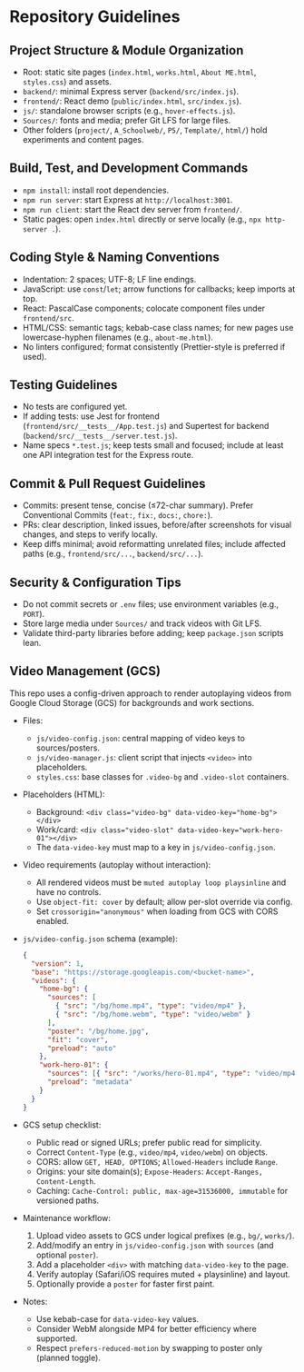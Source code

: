 # Repository Guidelines

## Project Structure & Module Organization
- Root: static site pages (`index.html`, `works.html`, `About ME.html`, `styles.css`) and assets.
- `backend/`: minimal Express server (`backend/src/index.js`).
- `frontend/`: React demo (`public/index.html`, `src/index.js`).
- `js/`: standalone browser scripts (e.g., `hover-effects.js`).
- `Sources/`: fonts and media; prefer Git LFS for large files.
- Other folders (`project/`, `A_Schoolweb/`, `P5/`, `Template/`, `html/`) hold experiments and content pages.

## Build, Test, and Development Commands
- `npm install`: install root dependencies.
- `npm run server`: start Express at `http://localhost:3001`.
- `npm run client`: start the React dev server from `frontend/`.
- Static pages: open `index.html` directly or serve locally (e.g., `npx http-server .`).

## Coding Style & Naming Conventions
- Indentation: 2 spaces; UTF-8; LF line endings.
- JavaScript: use `const`/`let`; arrow functions for callbacks; keep imports at top.
- React: PascalCase components; colocate component files under `frontend/src`.
- HTML/CSS: semantic tags; kebab-case class names; for new pages use lowercase-hyphen filenames (e.g., `about-me.html`).
- No linters configured; format consistently (Prettier-style is preferred if used).

## Testing Guidelines
- No tests are configured yet.
- If adding tests: use Jest for frontend (`frontend/src/__tests__/App.test.js`) and Supertest for backend (`backend/src/__tests__/server.test.js`).
- Name specs `*.test.js`; keep tests small and focused; include at least one API integration test for the Express route.

## Commit & Pull Request Guidelines
- Commits: present tense, concise (≤72-char summary). Prefer Conventional Commits (`feat:`, `fix:`, `docs:`, `chore:`).
- PRs: clear description, linked issues, before/after screenshots for visual changes, and steps to verify locally.
- Keep diffs minimal; avoid reformatting unrelated files; include affected paths (e.g., `frontend/src/...`, `backend/src/...`).

## Security & Configuration Tips
- Do not commit secrets or `.env` files; use environment variables (e.g., `PORT`).
- Store large media under `Sources/` and track videos with Git LFS.
- Validate third-party libraries before adding; keep `package.json` scripts lean.

## Video Management (GCS)
This repo uses a config-driven approach to render autoplaying videos from Google Cloud Storage (GCS) for backgrounds and work sections.

- Files:
  - `js/video-config.json`: central mapping of video keys to sources/posters.
  - `js/video-manager.js`: client script that injects `<video>` into placeholders.
  - `styles.css`: base classes for `.video-bg` and `.video-slot` containers.

- Placeholders (HTML):
  - Background: `<div class="video-bg" data-video-key="home-bg"></div>`
  - Work/card: `<div class="video-slot" data-video-key="work-hero-01"></div>`
  - The `data-video-key` must map to a key in `js/video-config.json`.

- Video requirements (autoplay without interaction):
  - All rendered videos must be `muted autoplay loop playsinline` and have no controls.
  - Use `object-fit: cover` by default; allow per-slot override via config.
  - Set `crossorigin="anonymous"` when loading from GCS with CORS enabled.

- `js/video-config.json` schema (example):
  ```json
  {
    "version": 1,
    "base": "https://storage.googleapis.com/<bucket-name>",
    "videos": {
      "home-bg": {
        "sources": [
          { "src": "/bg/home.mp4", "type": "video/mp4" },
          { "src": "/bg/home.webm", "type": "video/webm" }
        ],
        "poster": "/bg/home.jpg",
        "fit": "cover",
        "preload": "auto"
      },
      "work-hero-01": {
        "sources": [{ "src": "/works/hero-01.mp4", "type": "video/mp4" }],
        "preload": "metadata"
      }
    }
  }
  ```

- GCS setup checklist:
  - Public read or signed URLs; prefer public read for simplicity.
  - Correct `Content-Type` (e.g., `video/mp4`, `video/webm`) on objects.
  - CORS: allow `GET, HEAD, OPTIONS`; `Allowed-Headers` include `Range`.
  - Origins: your site domain(s); `Expose-Headers`: `Accept-Ranges, Content-Length`.
  - Caching: `Cache-Control: public, max-age=31536000, immutable` for versioned paths.

- Maintenance workflow:
  1. Upload video assets to GCS under logical prefixes (e.g., `bg/`, `works/`).
  2. Add/modify an entry in `js/video-config.json` with `sources` (and optional `poster`).
  3. Add a placeholder `<div>` with matching `data-video-key` to the page.
  4. Verify autoplay (Safari/iOS requires muted + playsinline) and layout.
  5. Optionally provide a `poster` for faster first paint.

- Notes:
  - Use kebab-case for `data-video-key` values.
  - Consider WebM alongside MP4 for better efficiency where supported.
  - Respect `prefers-reduced-motion` by swapping to poster only (planned toggle).
